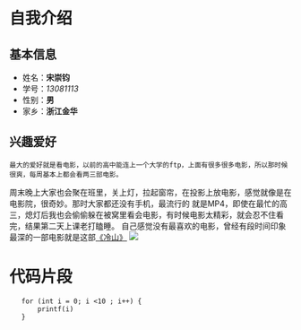 # 自我介绍
## 基本信息
* 姓名：**宋崇钧**
* 学号：*13081113*
* 性别：**男**
* 家乡：**浙江金华**

## 兴趣爱好
    最大的爱好就是看电影，以前的高中能连上一个大学的ftp，上面有很多很多电影，所以那时候很爽，每周基本上都会看两三部电影。
周末晚上大家也会聚在班里，关上灯，拉起窗帘，在投影上放电影，感觉就像是在电影院，很奇妙。那时大家都还没有手机，最流行的
就是MP4，即使在最忙的高三，熄灯后我也会偷偷躲在被窝里看会电影，有时候电影太精彩，就会忍不住看完，结果第二天上课老打瞌睡。
自己感觉没有最喜欢的电影，曾经有段时间印象最深的一部电影就是这部[《冷山》](http://baike.baidu.com/link?url=VMakYQDc21vi71wcgAwnV_M-bdP7xL-ERdrTpHLoMxOZj3s3fL4z66Lrcc2gT3FnG4mY8y54rWfMTT9rml36Lq)
![](http://img1.mtime.com/mg/2007/37/44fc0650-d7a6-456a-a9c5-aba4f5635cfb.jpg)

# 代码片段
       for (int i = 0; i <10 ; i++) {
           printf(i)
       }
 




